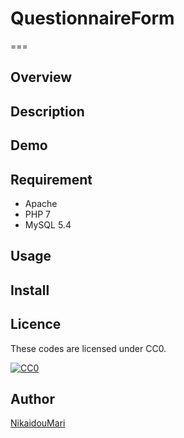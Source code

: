 # QuestionnaireForm
===

## Overview

## Description

## Demo

## Requirement
- Apache
- PHP 7
- MySQL 5.4

## Usage

## Install

## Licence

These codes are licensed under CC0.

[![CC0](http://i.creativecommons.org/p/zero/1.0/88x31.png "CC0")](http://creativecommons.org/publicdomain/zero/1.0/deed.ja)

## Author

[NikaidouMari](https://github.com/nikaidoumari)

